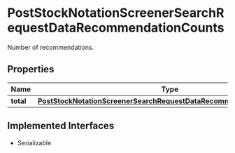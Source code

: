 

# PostStockNotationScreenerSearchRequestDataRecommendationCounts

Number of recommendations.

## Properties

Name | Type | Description | Notes
------------ | ------------- | ------------- | -------------
**total** | [**PostStockNotationScreenerSearchRequestDataRecommendationCountsTotal**](PostStockNotationScreenerSearchRequestDataRecommendationCountsTotal.md) |  |  [optional]


## Implemented Interfaces

* Serializable


